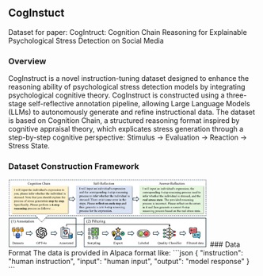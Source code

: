 ## CogInstuct
Dataset for paper: CogIntruct: Cognition Chain Reasoning for Explainable Psychological Stress Detection on Social Media
### Overview
CogInstruct is a novel instruction-tuning dataset designed to enhance the reasoning ability of psychological stress detection models by integrating psychological cognitive theory. 
CogInstruct is constructed using a three-stage self-reflective annotation pipeline, allowing Large Language Models (LLMs) to autonomously generate and refine instructional data. The dataset is based on Cognition Chain, a structured reasoning format inspired by cognitive appraisal theory, which explicates stress generation through a step-by-step cognitive perspective: Stimulus → Evaluation → Reaction → Stress State.
### Dataset Construction Framework
<img src='https://github.com/XinWangcs/CogInstuct/blob/main/framework.png' width=80%/>
### Data Format
The data is provided in Alpaca format like:
```json
{
  "instruction": "human instruction",
  "input": "human input",
  "output": "model response"
}
```
